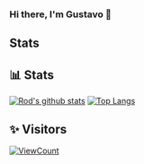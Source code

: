 ### Hi there, I'm Gustavo 👋

<!--
**sgustavoquiroga/sgustavoquiroga** is a ✨ _special_ ✨ repository because its `README.md` (this file) appears on your GitHub profile.

Here are some ideas to get you started:

- 🔭 I’m currently working on ...
- 🌱 I’m currently learning ...
- 👯 I’m looking to collaborate on ...
- 🤔 I’m looking for help with ...
- 💬 Ask me about ...
- 📫 How to reach me: ...
- 😄 Pronouns: ...
- ⚡ Fun fact: ...
-->
## Stats
## 📊 Stats
[![Rod's github stats](https://github-readme-stats.vercel.app/api?username=sgustavoquiroga&count_private=true&show_icons=true&hide=stars&theme=vue-dark)](https://github.com/anuraghazra/github-readme-stats)
[![Top Langs](https://github-readme-stats.vercel.app/api/top-langs/?username=sgustavoquiroga&count_private=true&show_icons=true&layout=compact&theme=vue-dark)](https://github.com/anuraghazra/github-readme-stats)

## ✨ Visitors
[![ViewCount](https://views.whatilearened.today/views/github/sgustavoquiroga/ismlhbb.svg?cache=remove)](#)
